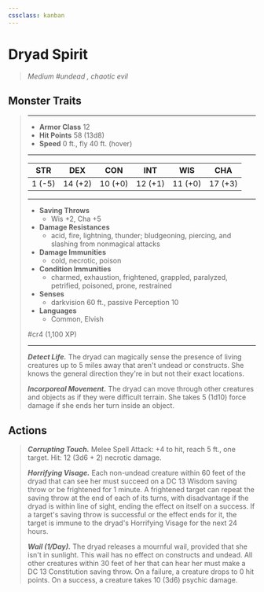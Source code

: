```yaml
---
cssclass: kanban
---
```


# Dryad Spirit
>*Medium #undead , chaotic evil*
## Monster Traits
>___
>- **Armor Class** 12
>- **Hit Points** 58 (13d8)
>- **Speed** 0 ft., fly 40 ft. (hover)
>___
>|STR|DEX|CON|INT|WIS|CHA|
>|:---:|:---:|:---:|:---:|:---:|:---:|
>|1 (-5)|14 (+2)|10 (+0)|12 (+1)|11 (+0)|17 (+3)|
>___
>- **Saving Throws**
>	 - Wis +2, Cha +5
>- **Damage Resistances**
>	 - acid, fire, lightning, thunder; bludgeoning, piercing, and slashing from nonmagical attacks
>- **Damage Immunities**
>	 - cold, necrotic, poison
>- **Condition Immunities**
>	 - charmed, exhaustion, frightened, grappled, paralyzed, petrified, poisoned, prone, restrained
>- **Senses**
>	 - darkvision 60 ft., passive Perception 10
>- **Languages**
>	 - Common, Elvish
>
> #cr4 (1,100 XP)
>___
>***Detect Life.*** The dryad can magically sense the presence of living creatures up to 5 miles away that aren't undead or constructs. She knows the general direction they're in but not their exact locations.  
>
>***Incorporeal Movement.*** The dryad can move through other creatures and objects as if they were difficult terrain. She takes 5 (1d10) force damage if she ends her turn inside an object.  
>
## Actions
>***Corrupting Touch.*** Melee Spell Attack: +4 to hit, reach 5 ft., one target. Hit: 12 (3d6 + 2) necrotic damage.  
>
>***Horrifying Visage.*** Each non-undead creature within 60 feet of the dryad that can see her must succeed on a DC 13 Wisdom saving throw or be frightened for 1 minute. A frightened target can repeat the saving throw at the end of each of its turns, with disadvantage if the dryad is within line of sight, ending the effect on itself on a success. If a target's saving throw is successful or the effect ends for it, the target is immune to the dryad's Horrifying Visage for the next 24 hours.  
>
>***Wail (1/Day).*** The dryad releases a mournful wail, provided that she isn't in sunlight. This wail has no effect on constructs and undead. All other creatures within 30 feet of her that can hear her must make a DC 13 Constitution saving throw. On a failure, a creature drops to 0 hit points. On a success, a creature takes 10 (3d6) psychic damage.